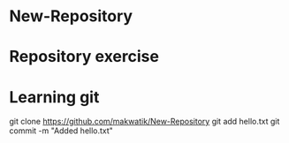 # New-Repository
# Repository exercise 
# Learning git
git clone https://github.com/makwatik/New-Repository
git add hello.txt
git commit -m "Added hello.txt"
